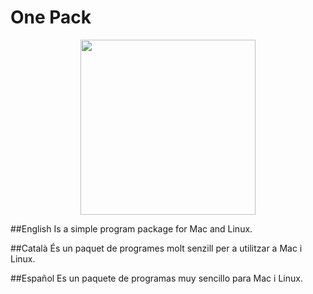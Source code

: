 # One Pack
<p align="center">
  <img width="280" height="280" src="https://i.postimg.cc/0yGV4pw7/Icon.png">
</p>


##English
Is a simple program package for Mac and Linux.

##Català
És un paquet de programes molt senzill per a utilitzar a Mac i Linux.

##Español
Es un paquete de programas muy sencillo para Mac i Linux.
